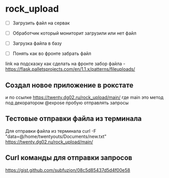 # rock_upload

- [ ] Загрузить файл на сервак
- [ ] Обработчик который мониторит загрузили или нет файл
- [ ] Загрузка файла в базу
- [ ] Понять как во фронте забрать файл


link на подсказку как сделать на фронте забор файла - https://flask.palletsprojects.com/en/1.1.x/patterns/fileuploads/



## Создал новое приложение в рокстате 
и по ссылке https://twenty.dg02.ru/rock_upload/main/ где main это метод под декоратором @expose пробую отправлять запросы
## Тестовые отправки файла из терминала
Для отправки файла из терминала  curl -F "data=@/home/twentyouts/Documents/new.txt" https://twenty.dg02.ru/rock_upload/main/

## Curl команды для отправки запросов
https://gist.github.com/subfuzion/08c5d85437d5d4f00e58


